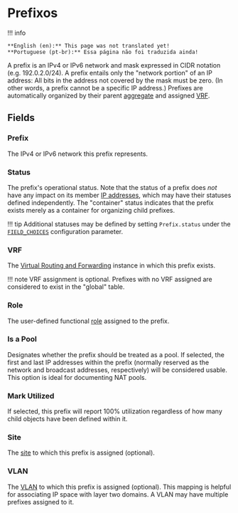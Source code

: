 # Prefixos

!!! info

    **English (en):** This page was not translated yet!
    **Portuguese (pt-br):** Essa página não foi traduzida ainda!

A prefix is an IPv4 or IPv6 network and mask expressed in CIDR notation (e.g. 192.0.2.0/24). A prefix entails only the "network portion" of an IP address: All bits in the address not covered by the mask must be zero. (In other words, a prefix cannot be a specific IP address.) Prefixes are automatically organized by their parent [aggregate](./aggregate.md) and assigned [VRF](./vrf.md).

## Fields

### Prefix

The IPv4 or IPv6 network this prefix represents.

### Status

The prefix's operational status. Note that the status of a prefix does _not_ have any impact on its member [IP addresses](./ipaddress.md), which may have their statuses defined independently. The "container" status indicates that the prefix exists merely as a container for organizing child prefixes.

!!! tip
    Additional statuses may be defined by setting `Prefix.status` under the [`FIELD_CHOICES`](../../configuration/data-validation.md#field_choices) configuration parameter.

### VRF

The [Virtual Routing and Forwarding](./vrf.md) instance in which this prefix exists.

!!! note
    VRF assignment is optional. Prefixes with no VRF assigned are considered to exist in the "global" table.

### Role

The user-defined functional [role](./role.md) assigned to the prefix.

### Is a Pool

Designates whether the prefix should be treated as a pool. If selected, the first and last IP addresses within the prefix (normally reserved as the network and broadcast addresses, respectively) will be considered usable. This option is ideal for documenting NAT pools.

### Mark Utilized

If selected, this prefix will report 100% utilization regardless of how many child objects have been defined within it.

### Site

The [site](../dcim/site.md) to which this prefix is assigned (optional).

### VLAN

The [VLAN](./vlan.md) to which this prefix is assigned (optional). This mapping is helpful for associating IP space with layer two domains. A VLAN may have multiple prefixes assigned to it.
